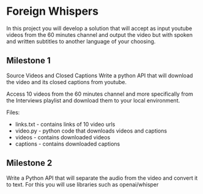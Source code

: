 # Foreign Whispers
In this project you will develop a solution that will accept as input youtube videos from the 60 minutes channel and output the video but with spoken and written subtitles to another language of your choosing.

## Milestone 1
Source Videos and Closed Captions 
Write a python API that will download the video and its closed captions from youtube.

Access 10 videos from the 60 minutes channel and more specifically from the Interviews playlist and download them to your local environment.

Files:
- links.txt - contains links of 10 video urls
- video.py - python code that downloads videos and captions
- videos - contains downloaded videos
- captions - contains downloaded captions

## Milestone 2
Write a Python API that will separate the audio from the video and convert it to text. For this you will use libraries such as openai/whisper
